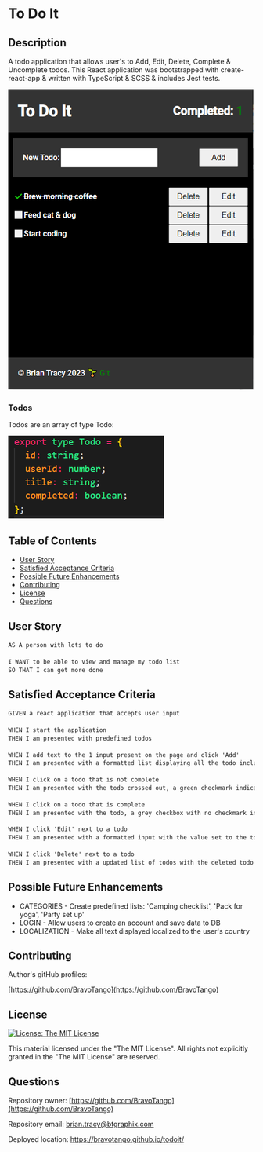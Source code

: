 # To Do It

## Description

A todo application that allows user's to Add, Edit, Delete, Complete & Uncomplete todos. This React application was bootstrapped with create-react-app & written with TypeScript & SCSS & includes Jest tests.

<a target="_blank" href="https://bravotango.github.io/todoit/">![example image](/public/ToDoIt.png)</a><br/>

### Todos

Todos are an array of type Todo:

<a target="_blank" href="https://bravotango.github.io/todoit/">![example image](/public/Todo.png)</a><br/>

## Table of Contents

- [User Story](#user-story)
- [Satisfied Acceptance Criteria](#satisfied-acceptance-criteria)
- [Possible Future Enhancements](#possible-future-enhancemence)
- [Contributing](#contributing)
- [License](#license)
- [Questions](#questions)

## User Story

```md
AS A person with lots to do

I WANT to be able to view and manage my todo list
SO THAT I can get more done
```

## Satisfied Acceptance Criteria

```md
GIVEN a react application that accepts user input

WHEN I start the application
THEN I am presented with predefined todos

WHEN I add text to the 1 input present on the page and click 'Add'
THEN I am presented with a formatted list displaying all the todo including the newly added todo

WHEN I click on a todo that is not complete
THEN I am presented with the todo crossed out, a green checkmark indicating complete, and the completed count is incremented

WHEN I click on a todo that is complete
THEN I am presented with the todo, a grey checkbox with no checkmark indicating not complete, and the completed count is decremented

WHEN I click 'Edit' next to a todo
THEN I am presented with a formatted input with the value set to the todo.title, a 'Save' button that allows the updated the selected todo

WHEN I click 'Delete' next to a todo
THEN I am presented with a updated list of todos with the deleted todo removed.
```

## Possible Future Enhancements

- CATEGORIES - Create predefined lists: 'Camping checklist', 'Pack for yoga', 'Party set up'
- LOGIN - Allow users to create an account and save data to DB
- LOCALIZATION - Make all text displayed localized to the user's country

## Contributing

Author's gitHub profiles:

[https://github.com/BravoTango](https://github.com/BravoTango)<br/>

## License

[![License: The MIT License](https://img.shields.io/badge/License-MIT-yellow.svg)](https://opensource.org/licenses/MIT)

This material licensed under the "The MIT License". All rights not explicitly granted in the "The MIT License" are reserved.

## Questions

Repository owner:
[https://github.com/BravoTango](https://github.com/BravoTango)

Repository email:
<a href="mailto:brian.tracy@btgraphix.com">brian.tracy@btgraphix.com</a>

Deployed location:
<a href="https://bravotango.github.io/todoit/">https://bravotango.github.io/todoit/</a>
